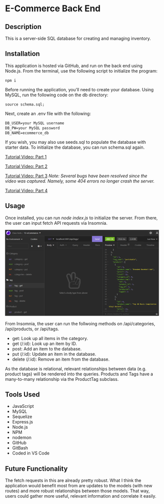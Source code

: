 # E-Commerce Back End

## Description
This is a server-side SQL database for creating and managing inventory.

## Installation
This application is hosted via GitHub, and run on the back end using Node.js. From the terminal, use the following script to initialize the program:
```
npm i
```

Before running the application, you'll need to create your database. Using MySQL, run the following code on the db directory:
```
source schema.sql;
```

Next, create an .env file with the following:

```
DB_USER=your MySQL username
DB_PW=your MySQL password
DB_NAME=ecommerce_db
```

If you wish, you may also use seeds.sql to populate the database with starter data. To initialize the database, you can run schema.sql again.

[Tutorial Video: Part 1](https://user-images.githubusercontent.com/56139228/151735586-cf9713ed-af19-4059-9ea5-074deb5169e2.mp4)

[Tutorial Video: Part 2](https://user-images.githubusercontent.com/56139228/151735590-070e0a8a-177c-4782-b02d-0c0896a52422.mp4)

[Tutorial Video: Part 3](https://user-images.githubusercontent.com/56139228/151820521-afef485d-08a7-43b2-aca4-2087de2f6270.mp4)
*Note: Several bugs have been resolved since the video was captured. Namely, some 404 errors no longer crash the server.*

[Tutorial Video: Part 4](https://user-images.githubusercontent.com/56139228/152073793-d847c52a-1eb3-4616-971b-2d1e6fb28878.mp4)



## Usage
Once installed, you can run *node index.js* to initialize the server. From there, the user can input fetch API requests via Insomnia.

![An example of a team generated by the program.](./assets/example-request.png)

From Insomnia, the user can run the follwoing methods on /api/categories, /api/products, or /api/tags.

* get: Look up all items in the category.
* get (/:id): Look up an item by ID.
* post: Add an item to the database.
* put (/:id): Update an item in the database.
* delete (/:id): Remove an item from the database.

As the database is relational, relevant relationships between data (e.g. product tags) will be rendered into the queries. Products and Tags have a many-to-many relationship via the ProductTag subclass.

## Tools Used
* JavaScript
* MySQL
* Sequelize
* Express.js
* Node.js
* NPM
* nodemon
* GitHub
* GitBash
* Coded in VS Code

## Future Functionality
The fetch requests in this are already pretty robust. What I think the application would benefit most from are updates to the models (with new routes) and more robust relationships between those models. That way, users could gather more useful, relevant information and correlate it easily.
